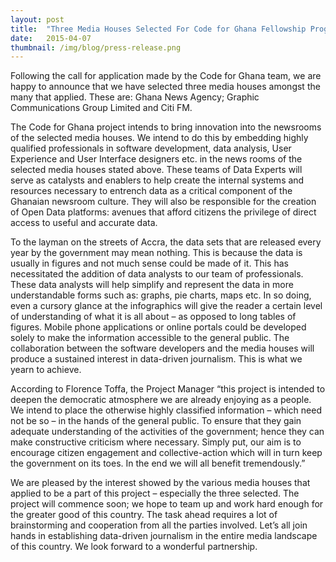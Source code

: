 ```yaml
---
layout: post 
title:  "Three Media Houses Selected For Code for Ghana Fellowship Programme"
date:   2015-04-07 
thumbnail: /img/blog/press-release.png
---
```


Following the call for application made by the Code for Ghana team, we are happy to announce that we have selected three media houses amongst the many that applied. These are: Ghana News Agency; Graphic Communications Group Limited and Citi FM. 


The Code for Ghana project intends to bring innovation into the newsrooms of the selected media houses. We intend to do this by embedding highly qualified professionals in software development, data analysis, User Experience and User Interface designers etc. in the news rooms of the selected media houses stated above.  These teams of Data Experts will serve as catalysts and enablers to help create the internal systems and resources necessary to entrench data as a critical component of the Ghanaian newsroom culture. They will also be responsible for the creation of Open Data platforms: avenues that afford citizens the privilege of direct access to useful and accurate data. 


To the layman on the streets of Accra, the data sets that are released every year by the government may mean nothing. This is because the data is usually in figures and not much sense could be made of it. This has necessitated the addition of data analysts to our team of professionals. These data analysts will help simplify and represent the data in more understandable forms such as: graphs, pie charts, maps etc. In so doing, even a cursory glance at the infographics will give the reader a certain level of understanding of what it is all about – as opposed to long tables of figures. Mobile phone applications or online portals could be developed solely to make the information accessible to the general public. The collaboration between the software developers and the media houses will produce a sustained interest in data-driven journalism. This is what we yearn to achieve.


According to Florence Toffa, the Project Manager “this project is intended to deepen the democratic atmosphere we are already enjoying as a people. We intend to place the otherwise highly classified information – which need not be so – in the hands of the general public. To ensure that they gain adequate understanding of the activities of the government; hence they can make constructive criticism where necessary. Simply put, our aim is to encourage citizen engagement and collective-action which will in turn keep the government on its toes. In the end we will all benefit tremendously.”


We are pleased by the interest showed by the various media houses that applied to be a part of this project – especially the three selected. The project will commence soon; we hope to team up and work hard enough for the greater good of this country. The task ahead requires a lot of brainstorming and cooperation from all the parties involved. Let’s all join hands in establishing data-driven journalism in the entire media landscape of this country. We look forward to a wonderful partnership.
